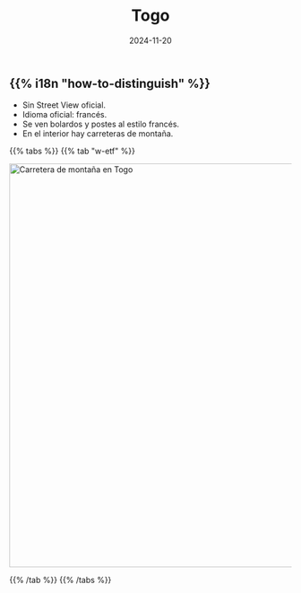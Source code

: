 ﻿---
title: "Togo"
date: 2024-11-20
lastmod: 2024-11-20
weight: 2000
draft: false
keywords: [""]
sections: [""]
bg: "bg/city.jpg"
flag: "TG.svg"
no_detaile_info: true
jetro_detail: true
is_unofficial: true
---

<div class="main-desciption country-description">
    <h2 class="section-title">{{% i18n "how-to-distinguish" %}}</h2>
    <ul class="rule-list">
        <li class="no-evidence">Sin Street View oficial.</li>
        <li>Idioma oficial: <span class="quiz">francés</span>.</li>
        <li>Se ven bolardos y postes al estilo francés.</li>
        <li>En el interior hay carreteras de montaña.</li>
    </ul>
</div>

{{% tabs %}}
{{% tab "w-etf" %}}
<div class="googlemap-if no-margin">
<p><a href="https://commons.wikimedia.org/wiki/File:Routes_en_montagne_4.jpg#/media/File:Routes_en_montagne_4.jpg"><img src="https://upload.wikimedia.org/wikipedia/commons/3/33/Routes_en_montagne_4.jpg" height="720" width="1280" alt="Carretera de montaña en Togo"></a></p>
</div>
{{% /tab %}}
{{% /tabs %}}
